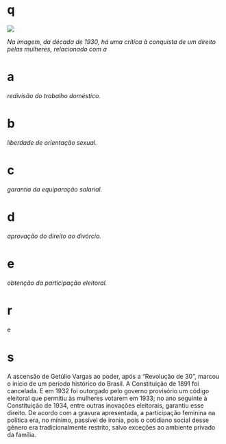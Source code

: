 # q
![](https://firebasestorage.googleapis.com/v0/b/firebase-enemio.appspot.com/o/questoes%2F415%2F6d90ed5d-1a42-9ad6-5a4a-9bb1628f037e.png?alt=media\&token=3d736c46-057b-4e2b-9e5a-83c6af0b5684)

*Na imagem, da década de 1930, há uma crítica à conquista de um direito pelas mulheres, relacionado com a*

# a
*redivisão do trabalho doméstico.*

# b
*liberdade de orientação sexual.*

# c
*garantia da equiparação salarial.*

# d
*aprovação do direito ao divórcio.*

# e
*obtenção da participação eleitoral.*

# r
e

# s
A ascensão de Getúlio Vargas ao poder, após a “Revolução de 30”, marcou o início de um período histórico do Brasil. A Constituição de 1891 foi cancelada. E em 1932 foi outorgado pelo governo provisório um código eleitoral que permitiu às mulheres votarem em 1933; no ano seguinte à Constituição de 1934, entre outras inovações eleitorais, garantiu esse direito. De acordo com a gravura apresentada, a participação feminina na política era, no mínimo, passível de ironia, pois o cotidiano social desse gênero era tradicionalmente restrito, salvo exceções ao ambiente privado da família.
